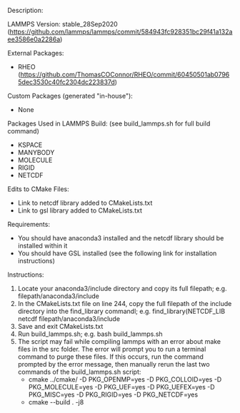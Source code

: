 Description: 

LAMMPS Version: stable_28Sep2020 (https://github.com/lammps/lammps/commit/584943fc928351bc29f41a132aee3586e0a2286a)

External Packages:
- RHEO (https://github.com/ThomasCOConnor/RHEO/commit/60450501ab07965dec3530c40fc2304dc223837d)

Custom Packages (generated "in-house"):
- None

Packages Used in LAMMPS Build:
(see build_lammps.sh for full build command)
- KSPACE
- MANYBODY
- MOLECULE
- RIGID
- NETCDF

Edits to CMake Files:
- Link to netcdf library added to CMakeLists.txt
- Link to gsl library added to CMakeLists.txt



Requirements:
- You should have anaconda3 installed and the netcdf library should be installed within it
- You should have GSL installed (see the following link for installation instructions)

Instructions:
1. Locate your anaconda3/include directory and copy its full filepath; e.g. filepath/anaconda3/include
2. In the CMakeLists.txt file on line 244, copy the full filepath of the include directory into the find_library commandl; e.g. find_library(NETCDF_LIB netcdf filepath/anaconda3/include
3. Save and exit CMakeLists.txt
4. Run build_lammps.sh; e.g. bash build_lammps.sh 
5. The script may fail while compiling lammps with an error about make files in the src folder. The error will prompt you to run a terminal command to purge these files. If this occurs, run the command prompted by the error message, then manually rerun the last two commands of the build_lammps.sh script:
    - cmake ../cmake/ -D PKG_OPENMP=yes -D PKG_COLLOID=yes -D PKG_MOLECULE=yes -D PKG_UEF=yes -D PKG_UEFEX=yes -D PKG_MISC=yes -D PKG_RIGID=yes -D PKG_NETCDF=yes
    - cmake --build . -j8